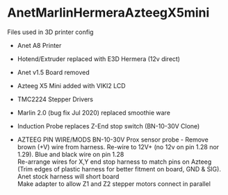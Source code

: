 # AnetMarlinHermeraAzteegX5mini
Files used in 3D printer config

- Anet A8 Printer  
- Hotend/Extruder replaced with E3D Hermera (12v direct)  
- Anet v1.5 Board removed  
- Azteeg X5 Mini added with VIKI2 LCD  
- TMC2224 Stepper Drivers  
- Marlin 2.0 (bug fix Jul 2020) replaced smoothie ware  
- Induction Probe replaces Z-End stop switch (BN-10-30V Clone)  

- AZTEEG PIN WIRE/MODS
BN-10-30V Prox sensor probe - Remove brown (+V) wire from harness. Re-wire to 12V+ (no 12v on pin 1.28 nor 1.29). Blue and black wire on pin 1.28  
Re-arrange wires for X,Y end stop harness to match pins on Azteeg (Trim edges of plastic harness for better fitment on board, GND & SIG). Anet stock harness will short board  
Make adapter to allow Z1 and Z2 stepper motors connect in parallel  



